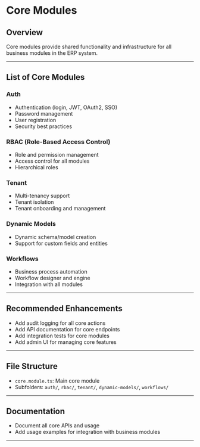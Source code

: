 # Core Modules

## Overview
Core modules provide shared functionality and infrastructure for all business modules in the ERP system.

---

## List of Core Modules

### Auth
- Authentication (login, JWT, OAuth2, SSO)
- Password management
- User registration
- Security best practices

### RBAC (Role-Based Access Control)
- Role and permission management
- Access control for all modules
- Hierarchical roles

### Tenant
- Multi-tenancy support
- Tenant isolation
- Tenant onboarding and management

### Dynamic Models
- Dynamic schema/model creation
- Support for custom fields and entities

### Workflows
- Business process automation
- Workflow designer and engine
- Integration with all modules

---

## Recommended Enhancements
- Add audit logging for all core actions
- Add API documentation for core endpoints
- Add integration tests for core modules
- Add admin UI for managing core features

---

## File Structure
- `core.module.ts`: Main core module
- Subfolders: `auth/`, `rbac/`, `tenant/`, `dynamic-models/`, `workflows/`

---

## Documentation
- Document all core APIs and usage
- Add usage examples for integration with business modules

---
